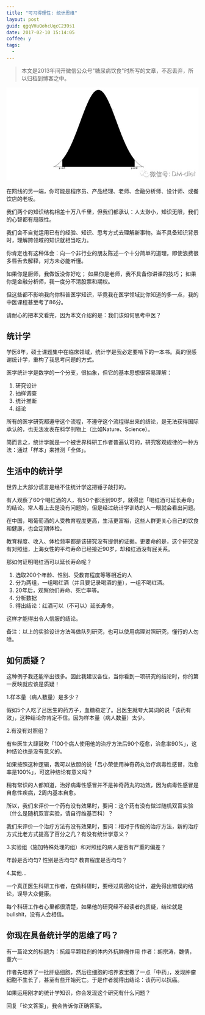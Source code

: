 ```yaml
---
title: "可习得理性: 统计思维"
layout: post
guid: qgqVHuQohcUqcC239s1
date: 2017-02-10 15:14:05
coffee: y
tags:
  - 
---
```


> 本文是2013年间开微信公众号"糖尿病饮食"时所写的文章，不忍丢弃，所以归档到博客之中。

![](/media/files/2017/2017-02-10-critical-thinking-1.jpg)

在网线的另一端，你可能是程序员、产品经理、老师、金融分析师、设计师、或餐饮店的老板。

我们两个的知识结构相差十万八千里，但我们都承认：人太渺小，知识无限，我们的心智都有局限性。

我们会不自觉运用已有的经验、知识、思考方式去理解新事物。当不具备知识背景时，理解跨领域的知识就相当吃力。

你肯定也有这种体会：向一个非行业的朋友陈述一个十分简单的道理，即使浪费很多唇舌去解释，对方未必能听懂。

如果你是厨师，我做饭没你好吃；
如果你是老师，我不具备你讲课的技巧；
如果你是金融分析师，我一度分不清股票和期权。

但这些都不影响我向你科普医学知识，毕竟我在医学领域比你知道的多一点，我的中医课程甚至考了86分。

请耐心的把本文看完，因为本文介绍的是：我们该如何思考中医？

## 统计学

学医8年，硕士课题集中在临床领域，统计学是我必定要啃下的一本书。真的很感谢统计学，重构了我思考问题的方式。

医学统计学是数学的一个分支，很抽象，但它的基本思想很容易理解：

1. 研究设计
2. 抽样调查
3. 统计推断
4. 结论

所有的医学研究都遵守这个流程，不遵守这个流程得出来的结论，是无法获得国际承认的，也无法发表在科学刊物上（比如Nature、Science）。

简而言之，统计学就是一个被世界科研工作者普遍认可的，研究客观规律的一种方法：通过「样本」来推测「全体」。

## 生活中的统计学

世界上大部分谎言是经不住统计学这把锤子敲打的。

有人观察了60个喝红酒的人，有50个都活到90岁，就得出「喝红酒可延长寿命」的结论。常人看上去是没有问题的，但是经过统计学训练的人一眼就会看出问题。

在中国，喝葡萄酒的人受教育程度更高，生活更富裕，这些人群更关心自己的饮食和健康，也会定期体检。

教育程度、收入、体检频率都是该研究没有提供的证据。更要命的是，这个研究没有对照组，上海女性的平均寿命已经接近90岁，却和红酒没有屁关系。

那如何证明喝红酒可以延长寿命呢？

1. 选取200个年龄、性别、受教育程度等等相近的人
2. 分为两组，一组喝红酒（并且要记录喝酒的量），一组不喝红酒。
3. 20年后，观察他们寿命、死亡率等。
4. 分析数据
5. 得出结论：红酒可以（不可以）延长寿命。

这样才能得出令人信服的结论。

备注：以上的实验设计方法叫做队列研究，也可以使用病理对照研究，懂行的人勿喷。

## 如何质疑？

这种例子我还能举出很多。因此我建议各位，当你看到一项研究的结论时，你的第一反映就应该是质疑！

1.样本量（病人数量）是多少？

假如5个人吃了吕医生的药方子，血糖稳定了。吕医生就夸大其词的说「该药有效」，这种结论你肯定不信。因为样本量（病人数量）太少。
    
2.有没有对照组？

有些医生大肆鼓吹「100个病人使用他的治疗方法后90个痊愈，治愈率90%」，这种结论也是没有意义的。
    
如果按照这种逻辑，我可以放胆的说「吕小荣使用神奇药丸治疗病毒性感冒，治愈率是100%」，可这种结论有意义吗？

稍有常识的人都知道，治好病毒性感冒并不是神奇药丸的功效，因为病毒性感冒是自愈性疾病，2周内基本自愈。

所以，我们来评价一个药有没有效果时，要问：这个药有没有做过随机双盲实验（什么是随机双盲实验，请自行维基百科）？
 
我们来评价一个治疗方法有没有效果时，要问：相对于传统的治疗方法，新的治疗方式比老方式提高了百分之几？有没有统计学意义？

3.实验组（施加特殊处理的组）和对照组的病人是否有严重的偏差？

年龄是否均匀?
性别是否均匀?
教育程度是否均匀？

4.其他...

一个真正医生科研工作者，在做科研时，要经过周密的设计，避免得出错误的结论，误导大众健康。

每个科研工作者心里都很清楚，如果他的研究经不起读者的质疑，结论就是bullshit，没有人会相信。

## 你现在具备统计学的思维了吗？

有一篇论文的标题为：抗癌平颗粒剂的体内外抗肿瘤作用
作者：胡宗涛，魏倩，董六一

作者先培养了一批肝癌细胞，然后往细胞的培养液里撒了一点「中药」，发现肿瘤细胞不生长了，甚至有些开始死亡。于是作者就得出结论：该药可以抗癌。

如果运用刚才的统计学知识，你会发现这个研究有什么问题？

回复「论文答案」，我会告诉你正确答案。
